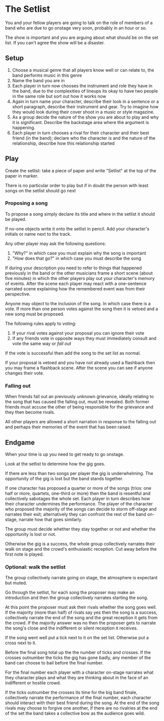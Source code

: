 # The Setlist

You and your fellow players are going to talk on the role of members of a band who are due to go onstage very soon, probably in an hour or so.

The show is important and you are arguing about what should be on the set list. If you can't agree the show will be a disaster.

## Setup

1. Choose a musical genre that all players know well or can relate to, the band performs music in this genre
1. Name the band you are in
1. Each player in turn now chooses the instrument and role they have in the band, due to the complexities of lineups its okay to have two people in the same role but sort out how it works now
1. Again in turn name your character, describe their look in a sentence or a short paragraph, describe their instrument and gear. Try to imagine how they would look during their cover shoot in a music or style magazine.
1. As a group decide the nature of the show you are about to play and why it is significant. Describe the backstage area where the argument is happening.
1. Each player in turn chooses a rival for their character and their best friend (in the band); declare who the character is and the nature of the relationship, describe how this relationship started

## Play

Create the setlist: take a piece of paper and write "Setlist" at the top of the paper in marker.

There is no particular order to play but if in doubt the person with least songs on the setlist should go next

### Proposing a song

To propose a song simply declare its title and where in the setlist it should be played.

If no-one objects write it onto the setlist in pencil. Add your character's initials or name next to the track.

Any other player may ask the following questions:
1. "Why?" in which case you must explain why the song is important
1. "How does that go?" in which case you must describe the song

If during your description you need to refer to things that happened previously in the band or the other musicians frame a short scene (about five minutes) in which the other players play out your character's memory of events. After the scene each player may react with a one-sentence narrated scene explaining how the remembered event was from their perspective.

Anyone may object to the inclusion of the song. In which case there is a vote. If more than one person votes against the song then it is vetoed and a new song must be proposed.

The following rules apply to voting:

1. If your rival votes against your proposal you can ignore their vote
1. If any friends vote in opposite ways they must immediately consult and vote the same way or *fall out*

If the vote is successful then add the song to the set list as normal.

If your proposal is vetoed and you have not already used a flashback then you may frame a flashback scene. After the scene you can see if anyone changes their vote.

### Falling out

When friends fall out an previously unknown grievance, ideally relating to the song that has caused the falling out, must be revealed. Both former friends must accuse the other of being responsible for the grievance and they then become rivals.

All other players are allowed a short narration in response to the falling out and perhaps their memories of the event that has been raised.

## Endgame

When your time is up you need to get ready to go onstage.

Look at the setlist to determine how the gig goes.

If there are less than two songs per player the gig is underwhelming. The opportunity of the gig is lost but the band stands together.

If one character has proposed a quarter or more of the songs (trios: one half or more, quartets, one-third or more) then the band is resentful and collectively sabotages the whole set. Each player in turn describes how their character undermines the performance. The player of the character who proposed the majority of the songs can decide to storm off-stage and narrates their exit; alternatively they can confront the rest of the band on-stage, narrate how that goes similarly.

The group must decide whether they stay together or not and whether the opportunity is lost or not.

Otherwise the gig is a success, the whole group collectively narrates their walk on stage and the crowd's enthusiastic reception. Cut away before the first note is played.

### Optional: walk the setlist

The group collectively narrate going on stage, the atmosphere is expectant but muted.

Go through the setlist, for each song the proposer may make an introduction and then the group collectively narrates starting the song.

At this point the proposer must ask their rivals whether the song goes well. If the majority (more than half) of rivals say yes then the song is a success, collectively narrate the end of the song and the great reception it gets from the crowd. If the majority answer was no then the proposer gets to narrate the song's close and the indifferent or silent reception it receives.

If the song went well put a tick next to it on the set list. Otherwise put a cross next to it.

Before the final song total up the the number of ticks and crosses. If the crosses outnumber the ticks the gig has gone badly, any member of the band can choose to bail before the final number.

For the final number each player with a character on-stage narrates what they character plays and what they are thinking about in the face of an indifferent or hostile crowd.

If the ticks outnumber the crosses its time for the big band finale, collectively narrate the performance of the final number, each character should interact with their best friend during the song. At the end of the song rivals may choose to forgive one another, if there are no rivalries at the end of the set the band takes a collective bow as the audience goes wild.



